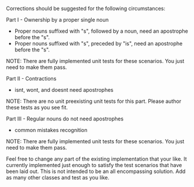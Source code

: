 ﻿Corrections should be suggested for the following circumstances:
   
Part I - Ownership by a proper single noun
- Proper nouns suffixed with "s", followed by a noun, need an apostrophe before the "s".
- Proper nouns suffixed with "s", preceded by "is", need an apostrophe before the "s".

NOTE: There are fully implemented unit tests for these scenarios.  You just need to make 
them pass.
   
Part II - Contractions
- isnt, wont, and doesnt need apostrophes

NOTE: There are no unit preexisting unit tests for this part.  Please author these tests
as you see fit.
            
Part III - Regular nouns do not need apostrophes
- common mistakes recognition         

NOTE: There are fully implemented unit tests for these scenarios.  You just need to make 
them pass.

Feel free to change any part of the existing implementation that your like.  It currently 
implemented just enough to satisfy the test scenarios that have been laid out.  This is 
not intended to be an all encompassing solution.  Add as many other classes and test as
you like.